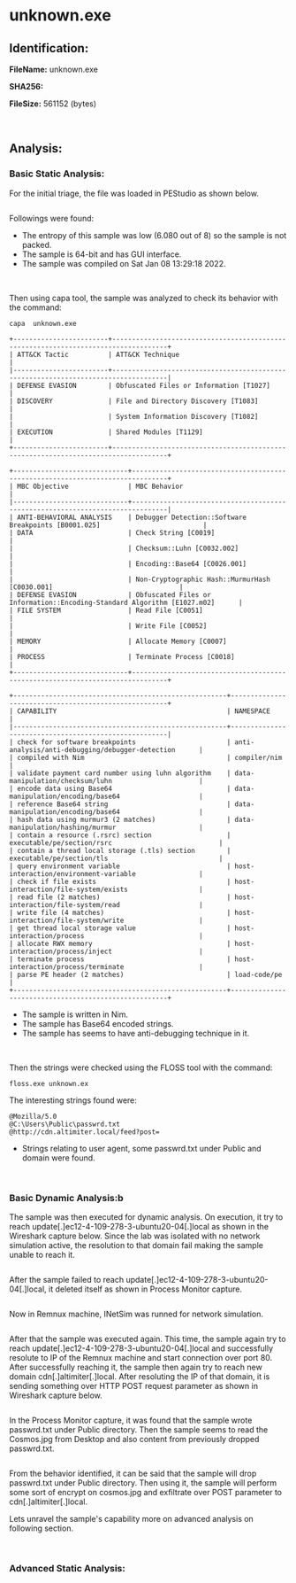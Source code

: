 # unknown.exe

## Identification:

**FileName:** unknown.exe

**SHA256:** 

**FileSize:** 561152 (bytes)

<br>

## Analysis:

### Basic Static Analysis:

For the initial triage, the file was loaded in PEStudio as shown below. 

<image src="../Images/unknown.exe1.png" caption="" alt="" height="" width="" position="center" command="fit" option="" class="img-fluid" title="" >

Followings were found:
- The entropy of this sample was low (6.080 out of 8) so the sample is not packed.
- The sample is 64-bit and has GUI interface.
- The sample was compiled on Sat Jan 08 13:29:18 2022.

<br>

Then using capa tool, the sample was analyzed to check its behavior with the command:

`capa  unknown.exe`

    +------------------------+------------------------------------------------------------------------------------+
    | ATT&CK Tactic          | ATT&CK Technique                                                                   |
    |------------------------+------------------------------------------------------------------------------------|
    | DEFENSE EVASION        | Obfuscated Files or Information [T1027]                                            |
    | DISCOVERY              | File and Directory Discovery [T1083]                                               |
    |                        | System Information Discovery [T1082]                                               |
    | EXECUTION              | Shared Modules [T1129]                                                             |
    +------------------------+------------------------------------------------------------------------------------+
    
    +-----------------------------+-------------------------------------------------------------------------------+
    | MBC Objective               | MBC Behavior                                                                  |
    |-----------------------------+-------------------------------------------------------------------------------|
    | ANTI-BEHAVIORAL ANALYSIS    | Debugger Detection::Software Breakpoints [B0001.025]                          |
    | DATA                        | Check String [C0019]                                                          |
    |                             | Checksum::Luhn [C0032.002]                                                    |
    |                             | Encoding::Base64 [C0026.001]                                                  |
    |                             | Non-Cryptographic Hash::MurmurHash [C0030.001]                                |
    | DEFENSE EVASION             | Obfuscated Files or Information::Encoding-Standard Algorithm [E1027.m02]      |
    | FILE SYSTEM                 | Read File [C0051]                                                             |
    |                             | Write File [C0052]                                                            |
    | MEMORY                      | Allocate Memory [C0007]                                                       |
    | PROCESS                     | Terminate Process [C0018]                                                     |
    +-----------------------------+-------------------------------------------------------------------------------+
    
    +------------------------------------------------------+------------------------------------------------------+
    | CAPABILITY                                           | NAMESPACE                                            |
    |------------------------------------------------------+------------------------------------------------------|
    | check for software breakpoints                       | anti-analysis/anti-debugging/debugger-detection      |
    | compiled with Nim                                    | compiler/nim                                         |
    | validate payment card number using luhn algorithm    | data-manipulation/checksum/luhn                      |
    | encode data using Base64                             | data-manipulation/encoding/base64                    |
    | reference Base64 string                              | data-manipulation/encoding/base64                    |
    | hash data using murmur3 (2 matches)                  | data-manipulation/hashing/murmur                     |
    | contain a resource (.rsrc) section                   | executable/pe/section/rsrc                           |
    | contain a thread local storage (.tls) section        | executable/pe/section/tls                            |
    | query environment variable                           | host-interaction/environment-variable                |
    | check if file exists                                 | host-interaction/file-system/exists                  |
    | read file (2 matches)                                | host-interaction/file-system/read                    |
    | write file (4 matches)                               | host-interaction/file-system/write                   |
    | get thread local storage value                       | host-interaction/process                             |
    | allocate RWX memory                                  | host-interaction/process/inject                      |
    | terminate process                                    | host-interaction/process/terminate                   |
    | parse PE header (2 matches)                          | load-code/pe                                         |
    +------------------------------------------------------+------------------------------------------------------+

- The sample is written in Nim.
- The sample has Base64 encoded strings.
- The sample has seems to have anti-debugging technique in it.

<br>

Then the strings were checked using the FLOSS tool with the command:

`floss.exe unknown.ex`

The interesting strings found were:

    @Mozilla/5.0
    @C:\Users\Public\passwrd.txt
    @http://cdn.altimiter.local/feed?post=

- Strings relating to user agent, some passwrd.txt under Public and domain were found. 

<br>

### Basic Dynamic Analysis:b

The sample was then executed for dynamic analysis. On execution, it try to reach update[.]ec12-4-109-278-3-ubuntu20-04[.]local as shown in the Wireshark capture below. Since the lab was isolated with no network simulation active, the resolution to that domain fail making the sample unable to reach it.

<image src="../Images/unknown.exe2.png" caption="" alt="" height="" width="" position="center" command="fit" option="" class="img-fluid" title="" >

After the sample failed to reach update[.]ec12-4-109-278-3-ubuntu20-04[.]local, it deleted itself as shown in Process Monitor capture.

<image src="../Images/unknown.exe3.png" caption="" alt="" height="" width="" position="center" command="fit" option="" class="img-fluid" title="" >

<br>

Now in Remnux machine, INetSim was runned for network simulation. 

<image src="../Images/putty.exe7.png" caption="" alt="" height="" width="" position="center" command="fit" option="" class="img-fluid" title="" >

<br>

After that the sample was executed again. This time, the sample again try to reach update[.]ec12-4-109-278-3-ubuntu20-04[.]local and successfully resolute to IP of the Remnux machine and start connection over port 80. After successfully reaching it, the sample then again try to reach new domain cdn[.]altimiter[.]local. After resoluting the IP of that domain, it is sending something over HTTP POST request parameter as shown in Wireshark capture below.

<image src="../Images/unknown.exe4.png" caption="" alt="" height="" width="" position="center" command="fit" option="" class="img-fluid" title="" >

<br>

In the Process Monitor capture, it was found that the sample wrote passwrd.txt under Public directory. Then the sample seems to read the Cosmos.jpg from Desktop and also content from previously dropped passwrd.txt.

<image src="../Images/unknown.exe5.png" caption="" alt="" height="" width="" position="center" command="fit" option="" class="img-fluid" title="" >

<br>

From the behavior identified, it can be said that the sample will drop passwrd.txt under Public directory. Then using it, the sample will perform some sort of encrypt on cosmos.jpg and exfiltrate over POST parameter to cdn[.]altimiter[.]local.

Lets unravel the sample's capability more on advanced analysis on following section.

<br>

### Advanced Static Analysis:



